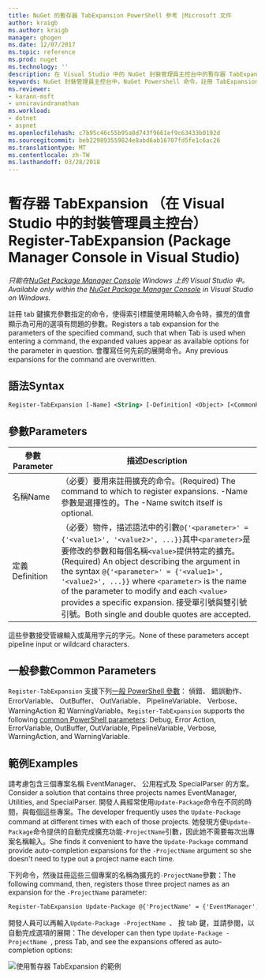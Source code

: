 ```yaml
---
title: NuGet 的暫存器 TabExpansion PowerShell 參考 |Microsoft 文件
author: kraigb
ms.author: kraigb
manager: ghogen
ms.date: 12/07/2017
ms.topic: reference
ms.prod: nuget
ms.technology: ''
description: 在 Visual Studio 中的 NuGet 封裝管理員主控台中的暫存器 TabExpansion PowerShell 命令的參考。
keywords: NuGet 封裝管理員主控台中，NuGet Powershell 命令，註冊 TabExpansion NuGet Powershell 參考
ms.reviewer:
- karann-msft
- unniravindranathan
ms.workload:
- dotnet
- aspnet
ms.openlocfilehash: c7b95c46c55b95a8d743f9661ef9c63433b0192d
ms.sourcegitcommit: beb229893559824e8abd6ab16707fd5fe1c6ac26
ms.translationtype: MT
ms.contentlocale: zh-TW
ms.lasthandoff: 03/28/2018
---
```

# <a name="register-tabexpansion-package-manager-console-in-visual-studio"></a><span data-ttu-id="d7bbb-104">暫存器 TabExpansion （在 Visual Studio 中的封裝管理員主控台）</span><span class="sxs-lookup"><span data-stu-id="d7bbb-104">Register-TabExpansion (Package Manager Console in Visual Studio)</span></span>

<span data-ttu-id="d7bbb-105">*只能在[NuGet Package Manager Console](package-manager-console.md) Windows 上的 Visual Studio 中。*</span><span class="sxs-lookup"><span data-stu-id="d7bbb-105">*Available only within the [NuGet Package Manager Console](package-manager-console.md) in Visual Studio on Windows.*</span></span>

<span data-ttu-id="d7bbb-106">註冊 tab 鍵擴充參數指定的命令，使得索引標籤使用時輸入命令時，擴充的值會顯示為可用的選項有問題的參數。</span><span class="sxs-lookup"><span data-stu-id="d7bbb-106">Registers a tab expansion for the parameters of the specified command, such that when Tab is used when entering a command, the expanded values appear as available options for the parameter in question.</span></span> <span data-ttu-id="d7bbb-107">會覆寫任何先前的展開命令。</span><span class="sxs-lookup"><span data-stu-id="d7bbb-107">Any previous expansions for the command are overwritten.</span></span>

## <a name="syntax"></a><span data-ttu-id="d7bbb-108">語法</span><span class="sxs-lookup"><span data-stu-id="d7bbb-108">Syntax</span></span>

```ps
Register-TabExpansion [-Name] <String> [-Definition] <Object> [<CommonParameters>]
```

## <a name="parameters"></a><span data-ttu-id="d7bbb-109">參數</span><span class="sxs-lookup"><span data-stu-id="d7bbb-109">Parameters</span></span>

| <span data-ttu-id="d7bbb-110">參數</span><span class="sxs-lookup"><span data-stu-id="d7bbb-110">Parameter</span></span> | <span data-ttu-id="d7bbb-111">描述</span><span class="sxs-lookup"><span data-stu-id="d7bbb-111">Description</span></span> |
| --- | --- |
| <span data-ttu-id="d7bbb-112">名稱</span><span class="sxs-lookup"><span data-stu-id="d7bbb-112">Name</span></span> | <span data-ttu-id="d7bbb-113">（必要）要用來註冊擴充的命令。</span><span class="sxs-lookup"><span data-stu-id="d7bbb-113">(Required) The command to which to register expansions.</span></span> <span data-ttu-id="d7bbb-114">-Name 參數是選擇性的。</span><span class="sxs-lookup"><span data-stu-id="d7bbb-114">The -Name switch itself is optional.</span></span> |
| <span data-ttu-id="d7bbb-115">定義</span><span class="sxs-lookup"><span data-stu-id="d7bbb-115">Definition</span></span> | <span data-ttu-id="d7bbb-116">（必要）物件，描述語法中的引數`@{'<parameter>' = {'<value1>', '<value2>', ...}}`其中`<parameter>`是要修改的參數和每個名稱`<value>`提供特定的擴充。</span><span class="sxs-lookup"><span data-stu-id="d7bbb-116">(Required) An object describing the argument in the syntax `@{'<parameter>' = {'<value1>', '<value2>', ...}}` where `<parameter>` is the name of the parameter to modify and each `<value>` provides a specific expansion.</span></span> <span data-ttu-id="d7bbb-117">接受單引號與雙引號引號。</span><span class="sxs-lookup"><span data-stu-id="d7bbb-117">Both single and double quotes are accepted.</span></span> |

<span data-ttu-id="d7bbb-118">這些參數接受管線輸入或萬用字元的字元。</span><span class="sxs-lookup"><span data-stu-id="d7bbb-118">None of these parameters accept pipeline input or wildcard characters.</span></span>

## <a name="common-parameters"></a><span data-ttu-id="d7bbb-119">一般參數</span><span class="sxs-lookup"><span data-stu-id="d7bbb-119">Common Parameters</span></span>

<span data-ttu-id="d7bbb-120">`Register-TabExpansion` 支援下列[一般 PowerShell 參數](http://go.microsoft.com/fwlink/?LinkID=113216)： 偵錯、 錯誤動作、 ErrorVariable、 OutBuffer、 OutVariable、 PipelineVariable、 Verbose、 WarningAction 和 WarningVariable。</span><span class="sxs-lookup"><span data-stu-id="d7bbb-120">`Register-TabExpansion` supports the following [common PowerShell parameters](http://go.microsoft.com/fwlink/?LinkID=113216): Debug, Error Action, ErrorVariable, OutBuffer, OutVariable, PipelineVariable, Verbose, WarningAction, and WarningVariable.</span></span>

## <a name="examples"></a><span data-ttu-id="d7bbb-121">範例</span><span class="sxs-lookup"><span data-stu-id="d7bbb-121">Examples</span></span>

<span data-ttu-id="d7bbb-122">請考慮包含三個專案名稱 EventManager、 公用程式及 SpecialParser 的方案。</span><span class="sxs-lookup"><span data-stu-id="d7bbb-122">Consider a solution that contains three projects names EventManager, Utilities, and SpecialParser.</span></span> <span data-ttu-id="d7bbb-123">開發人員經常使用`Update-Package`命令在不同的時間，與每個這些專案。</span><span class="sxs-lookup"><span data-stu-id="d7bbb-123">The developer frequently uses the `Update-Package` command at different times with each of those projects.</span></span> <span data-ttu-id="d7bbb-124">她發現方便`Update-Package`命令提供的自動完成擴充功能`-ProjectName`引數，因此她不需要每次出專案名稱輸入。</span><span class="sxs-lookup"><span data-stu-id="d7bbb-124">She finds it convenient to have the `Update-Package` command provide auto-completion expansions for the `-ProjectName` argument so she doesn't need to type out a project name each time.</span></span> 

<span data-ttu-id="d7bbb-125">下列命令，然後註冊這些三個專案的名稱為擴充的`-ProjectName`參數：</span><span class="sxs-lookup"><span data-stu-id="d7bbb-125">The following command, then, registers those three project names as an expansion for the `-ProjectName` parameter:</span></span>

```ps
Register-TabExpansion Update-Package @{'ProjectName' = {'EventManager', 'Utilities', 'SpecialParser'}}    
```

<span data-ttu-id="d7bbb-126">開發人員可以再輸入`Update-Package -ProjectName `、 按 tab 鍵，並請參閱，以自動完成選項的展開：</span><span class="sxs-lookup"><span data-stu-id="d7bbb-126">The developer can then type `Update-Package -ProjectName `, press Tab, and see the expansions offered as auto-completion options:</span></span>

![使用暫存器 TabExpansion 的範例](media/Register-TabExpansion-Example.png)
